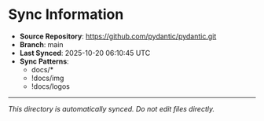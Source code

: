 # Sync Information

- **Source Repository**: https://github.com/pydantic/pydantic.git
- **Branch**: main
- **Last Synced**: 2025-10-20 06:10:45 UTC
- **Sync Patterns**:
  - docs/*
  - !docs/img
  - !docs/logos

---
*This directory is automatically synced. Do not edit files directly.*
